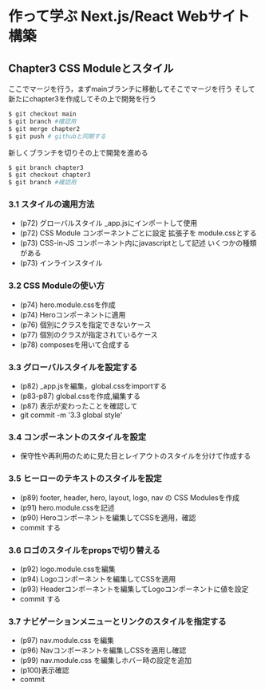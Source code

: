 # 作って学ぶ Next.js/React Webサイト構築

## Chapter3 CSS Moduleとスタイル

ここでマージを行う，まずmainブランチに移動してそこでマージを行う
そして新たにchapter3を作成してその上で開発を行う

```sh
$ git checkout main
$ git branch #確認用
$ git merge chapter2
$ git push # githubと同期する
```

新しくブランチを切りその上で開発を進める
```sh
$ git branch chapter3
$ git checkout chapter3
$ git branch #確認用 
```

### 3.1 スタイルの適用方法

- (p72) グローバルスタイル _app.jsにインポートして使用
- (p72) CSS Module コンポーネントごとに設定 拡張子を module.cssとする
- (p73) CSS-in-JS コンポーネント内にjavascriptとして記述 いくつかの種類がある
- (p73) インラインスタイル

### 3.2 CSS Moduleの使い方

- (p74) hero.module.cssを作成
- (p74) Heroコンポーネントに適用
- (p76) 個別にクラスを指定できないケース
- (p77) 個別のクラスが指定されているケース
- (p78) composesを用いて合成する

### 3.3 グローバルスタイルを設定する

- (p82) _app.jsを編集，global.cssをimportする
- (p83-p87) global.cssを作成,編集する
- (p87) 表示が変わったことを確認して 
- git commit -m '3.3 global style'

### 3.4 コンポーネントのスタイルを設定

- 保守性や再利用のために見た目とレイアウトのスタイルを分けて作成する

### 3.5 ヒーローのテキストのスタイルを設定

- (p89) footer, header, hero, layout, logo, nav の CSS Modulesを作成
- (p91) hero.module.cssを記述
- (p90) Heroコンポーネントを編集してCSSを適用，確認
-  commit する

### 3.6 ロゴのスタイルをpropsで切り替える

- (p92) logo.module.cssを編集
- (p94) Logoコンポーネントを編集してCSSを適用
- (p93) Headerコンポーネントを編集してLogoコンポーネントに値を設定
-  commit する

### 3.7 ナビゲーションメニューとリンクのスタイルを指定する

- (p97) nav.module.css を編集
- (p96) Navコンポーネントを編集しCSSを適用し確認
- (p99) nav.module.css を編集しホバー時の設定を追加
- (p100)表示確認
- commit

